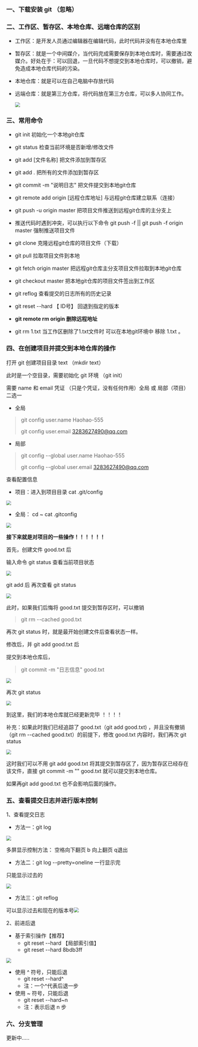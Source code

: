### 一、下载安装 git （忽略）

### 二、工作区、暂存区、本地仓库、远端仓库的区别

* 工作区：是开发人员通过编辑器在编辑代码，此时代码并没有在本地仓库里

* 暂存区：就是一个中间媒介，当代码完成需要保存到本地仓库时，需要通过改媒介。好处在于：可以回退，一旦代码不想提交到本地仓库时，可以撤销，避免造成本地仓库代码的污染。

* 本地仓库：就是可以在自己电脑中存放代码

* 远端仓库：就是第三方仓库，将代码放在第三方仓库，可以多人协同工作。

  <img src="https://i.loli.net/2021/08/01/Jp6to824MrG9aXk.png" style="zoom:80%;" />

### 三、常用命令

* git init  初始化一个本地git仓库

* git status  检查当前环境是否新增/修改文件

* git add [文件名称]  把文件添加到暂存区

* git add .  把所有的文件添加到暂存区

* git commit -m "说明日志"  把文件提交到本地git仓库

* git remote add origin [远程仓库地址]  与远程git仓库建立联系（连接）

* git push -u  origin   master  把项目文件推送到远程git仓库的主分支上

* 推送代码时遇到冲突，可以执行以下命令  git push -f  || git push -f origin master  强制推送项目文件

* git  clone  克隆远程git仓库的项目文件（下载）

* git pull  拉取项目文件到本地

* git fetch origin  master 把远程git仓库主分支项目文件拉取到本地git仓库

*  git checkout master  把本地git仓库的项目文件签出到工作区

* git reflog  查看提交的日志所有的历史记录

* git reset --hard 【 ID号】 回退到指定的版本

* **git remote rm origin 删除远程地址**

* git rm  1.txt   当工作区删除了1.txt文件时 可以在本地git环境中 移除 1.txt 。



### 四、在创建项目并提交到本地仓库的操作

打开 git 创建项目目录 text （mkdir text）

 

此时是一个空目录，需要初始化 git 环境 （git init）



需要 name 和 email 凭证 （只是个凭证，没有任何作用）全局 或 局部（项目）二选一

* 全局

> git config user.name Haohao-555
>
> git config user.email 3283627490@qq.com

* 局部

> git config --global user.name Haohao-555
>
> git config --global user.email 3283627490@qq.com



查看配置信息

* 项目：进入到项目目录 cat .git/config

<img src="https://i.loli.net/2021/08/01/Ob25V3LE1Inlvm7.png" style="zoom:80%;" />

* 全局： cd ~    cat .gitconfig

<img src="https://i.loli.net/2021/08/01/ucBGsEv9PxQkmVK.png" style="zoom:80%;" />



**接下来就是对项目的一些操作！！！！！！**



首先，创建文件 good.txt 后



输入命令 git status 查看当前项目状态

<img src="https://i.loli.net/2021/08/01/UgfONVSAaourXIv.png" style="zoom:80%;" />



git add 后 再次查看 git status

<img src="https://i.loli.net/2021/08/01/3T2t8KhUYy5Apew.png" style="zoom:80%;" />



此时，如果我们后悔将 good.txt 提交到暂存区时，可以撤销

> git rm --cached good.txt



再次 git status 时，就是最开始创建文件后查看状态一样。



修改后，并 git add good.txt 后



提交到本地仓库后，

> git commit -m "日志信息" good.txt

<img src="https://i.loli.net/2021/08/01/ezCBvFEKtml5OyW.png" style="zoom:80%;" />



再次 git status

<img src="https://i.loli.net/2021/08/01/NAQkHUEzv5WgJPD.png" style="zoom:80%;" />



到这里，我们的本地仓库就已经更新完毕 ！！！！



补充：如果此时我们已经追踪了 good.txt（git add good.txt) ，并且没有撤销（git rm --cached good.txt）的前提下，修改 good.txt 内容时，我们再次 git status

<img src="https://i.loli.net/2021/08/01/ojvPpf2XW8BsVZU.png" style="zoom:80%;" />



这时我们可以不用 git add good.txt 将其提交到暂存区了，因为暂存区已经存在该文件，直接 git commit -m "" good.txt 就可以提交到本地仓库。



如果再git add good.txt 也不会影响后面的操作。



### 五、查看提交日志并进行版本控制

1、查看提交日志

* 方法一：git log 

<img src="https://i.loli.net/2021/08/01/Oa1VrC9znwsbRpj.png" style="zoom:80%;" />

   多屏显示控制方法： 空格向下翻页  b 向上翻页  q退出


* 方法二：git log --pretty=oneline 一行显示完

只能显示过去的

<img src="https://i.loli.net/2021/08/01/syVp54KmwIkLGbO.png" style="zoom:80%;" />



* 方法三：git reflog

​    可以显示过去和现在的版本号<img src="https://i.loli.net/2021/08/01/4KuVGtQb5WXefwT.png" style="zoom:80%;" />



2、前进后退

* 基于索引操作【推荐】
  * git reset --hard 【局部索引值】
  * git reset --hard 8bdb3ff

<img src="https://i.loli.net/2021/08/02/2tX7JDidFkIQCO3.png" style="zoom:80%;" />

* 使用 ^ 符号，只能后退
  * git reset --hard^
  * 注：一个^代表后退一步
* 使用 ~ 符号，只能后退
  * git reset --hard~n
  * 注：表示后退 n 步



### 六、分支管理

更新中.....